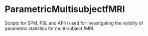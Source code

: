 ParametricMultisubjectfMRI
==========================

Scripts for SPM, FSL and AFNI used for investigating the validity of parametric statistics for multi-subject fMRI.
